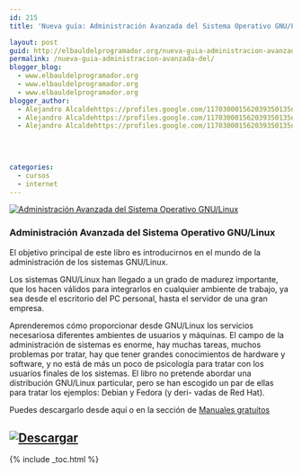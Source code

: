 ```yaml
---
id: 215
title: 'Nueva guía: Administración Avanzada del Sistema Operativo GNU/Linux (En Español)'

layout: post
guid: http://elbauldelprogramador.org/nueva-guia-administracion-avanzada-del-sistema-operativo-gnulinux-en-espanol/
permalink: /nueva-guia-administracion-avanzada-del/
blogger_blog:
  - www.elbauldelprogramador.org
  - www.elbauldelprogramador.org
  - www.elbauldelprogramador.org
blogger_author:
  - Alejandro Alcaldehttps://profiles.google.com/117030001562039350135noreply@blogger.com
  - Alejandro Alcaldehttps://profiles.google.com/117030001562039350135noreply@blogger.com
  - Alejandro Alcaldehttps://profiles.google.com/117030001562039350135noreply@blogger.com

  
  
  
categories:
  - cursos
  - internet
---
```

[![Administración Avanzada del Sistema Operativo GNU/Linux][1]][2]

### Administración Avanzada del Sistema Operativo GNU/Linux

El objetivo principal de este libro es introducirnos en el mundo de la administración de los sistemas GNU/Linux.

Los sistemas GNU/Linux han llegado a un grado de madurez importante, que los hacen válidos para integrarlos en cualquier ambiente de trabajo, ya sea desde el escritorio del PC personal, hasta el servidor de una gran empresa.

  
<!--ad-->

  
Aprenderemos cómo proporcionar desde GNU/Linux los servicios necesariosa diferentes ambientes de usuarios y máquinas. El campo de la administración de sistemas es enorme, hay muchas tareas, muchos problemas por tratar, hay que tener grandes conocimientos de hardware y software, y no está de más un poco de psicología para tratar con los usuarios finales de los sistemas. El libro no pretende abordar una distribución GNU/Linux particular, pero se han escogido un par de ellas para tratar los ejemplos: Debian y Fedora (y deri- vadas de Red Hat).

Puedes descargarlo desde aquí o en la sección de [Manuales gratuítos][3]

## [![Descargar][4]][2]



 [1]:  http://img.tradepub.com/free/w_free07/images/w_free07c.gif "Administración Avanzada del Sistema Operativo GNU/Linux"
 [2]: http://elbauldelprogramador.tradepub.com/c/pubRD.mpl?sr=oc&_t=oc:&pc=w_free07/prgm.cgi/
 [3]: http://bashyc.blogspot.com/p/guias-gratuitas.html
 [4]: http://lh5.googleusercontent.com/-3xNROQvUyLw/Tez0xVWLW1I/AAAAAAAAAkc/3Gx7eUaLwxU/s288/descargar.png

{% include _toc.html %}
